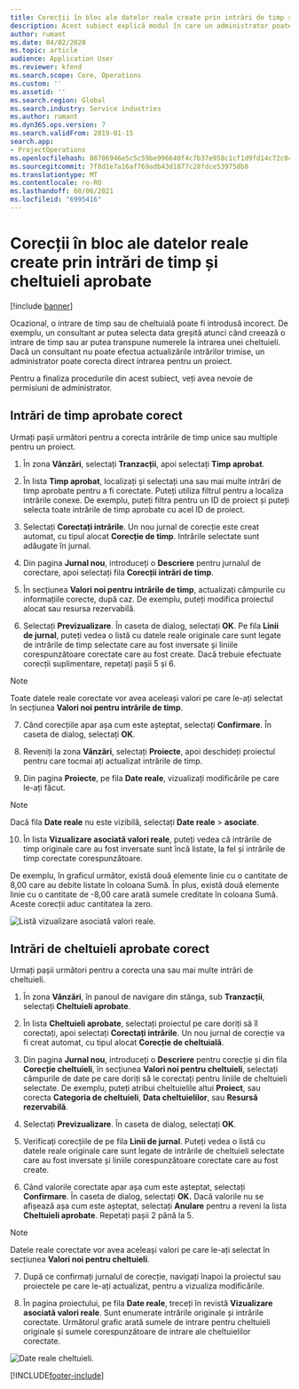 ```yaml
---
title: Corecții în bloc ale datelor reale create prin intrări de timp și cheltuieli aprobate
description: Acest subiect explică modul în care un administrator poate efectua corecții unice sau în bloc la intrările de timp sau cheltuieli aprobate anterior dacă facturarea nu este finalizată.
author: rumant
ms.date: 04/02/2020
ms.topic: article
audience: Application User
ms.reviewer: kfend
ms.search.scope: Core, Operations
ms.custom: ''
ms.assetid: ''
ms.search.region: Global
ms.search.industry: Service industries
ms.author: rumant
ms.dyn365.ops.version: 7
ms.search.validFrom: 2019-01-15
search.app:
- ProjectOperations
ms.openlocfilehash: 88706946e5c5c59be996640f4c7b37e958c1cf1d9fd14c72c0c6dc854a77dab4
ms.sourcegitcommit: 7f8d1e7a16af769adb43d1877c28fdce53975db8
ms.translationtype: MT
ms.contentlocale: ro-RO
ms.lasthandoff: 08/06/2021
ms.locfileid: "6995416"
---
```

# <a name="bulk-corrections-of-actuals-created-by-approved-time-and-expense-entries"></a>Corecții în bloc ale datelor reale create prin intrări de timp și cheltuieli aprobate

[!include [banner](../includes/psa-now-project-operations.md)]

Ocazional, o intrare de timp sau de cheltuială poate fi introdusă incorect. De exemplu, un consultant ar putea selecta data greșită atunci când creează o intrare de timp sau ar putea transpune numerele la intrarea unei cheltuieli. Dacă un consultant nu poate efectua actualizările intrărilor trimise, un administrator poate corecta direct intrarea pentru un proiect.

Pentru a finaliza procedurile din acest subiect, veți avea nevoie de permisiuni de administrator.

## <a name="correct-approved-time-entries"></a>Intrări de timp aprobate corect     

Urmați pașii următori pentru a corecta intrările de timp unice sau multiple pentru un proiect.

1. În zona **Vânzări**, selectați **Tranzacții**, apoi selectați **Timp aprobat**. 

2. În lista **Timp aprobat**, localizați și selectați una sau mai multe intrări de timp aprobate pentru a fi corectate. Puteți utiliza filtrul pentru a localiza intrările conexe. De exemplu, puteți filtra pentru un ID de proiect și puteți selecta toate intrările de timp aprobate cu acel ID de proiect.

3. Selectați **Corectați intrările**. Un nou jurnal de corecție este creat automat, cu tipul alocat **Corecție de timp**. Intrările selectate sunt adăugate în jurnal. 

4. Din pagina **Jurnal nou**, introduceți o **Descriere** pentru jurnalul de corectare, apoi selectați fila **Corecții intrări de timp**.  
5. În secțiunea **Valori noi pentru intrările de timp**, actualizați câmpurile cu informațiile corecte, după caz. De exemplu, puteți modifica proiectul alocat sau resursa rezervabilă.

6. Selectați **Previzualizare**. În caseta de dialog, selectați **OK**. Pe fila **Linii de jurnal**, puteți vedea o listă cu datele reale originale care sunt legate de intrările de timp selectate care au fost inversate și liniile corespunzătoare corectate care au fost create. Dacă trebuie efectuate corecții suplimentare, repetați pașii 5 și 6. 

> [!NOTE]
> Toate datele reale corectate vor avea aceleași valori pe care le-ați selectat în secțiunea **Valori noi pentru intrările de timp**.

7. Când corecțiile apar așa cum este așteptat, selectați **Confirmare**. În caseta de dialog, selectați **OK**.

8. Reveniți la zona **Vânzări**, selectați **Proiecte**, apoi deschideți proiectul pentru care tocmai ați actualizat intrările de timp. 

9. Din pagina **Proiecte**, pe fila **Date reale**, vizualizați modificările pe care le-ați făcut. 

> [!NOTE]
> Dacă fila **Date reale** nu este vizibilă, selectați **Date reale** > **asociate**.  

10. În lista **Vizualizare asociată valori reale**, puteți vedea că intrările de timp originale care au fost inversate sunt încă listate, la fel și intrările de timp corectate corespunzătoare. 

De exemplu, în graficul următor, există două elemente linie cu o cantitate de 8,00 care au debite listate în coloana Sumă. În plus, există două elemente linie cu o cantitate de -8,00 care arată sumele creditate în coloana Sumă. Aceste corecții aduc cantitatea la zero.

![Listă vizualizare asociată valori reale.](https://github.com/MicrosoftDocs/dynamics-365-customer-engagement-pr/blob/bulk-corrections-actuals-created-by-approved-time-expense-entries.md/time-actuals.png)
 
## <a name="correct-approved-expense-entries"></a>Intrări de cheltuieli aprobate corect

Urmați pașii următori pentru a corecta una sau mai multe intrări de cheltuieli. 

1. În zona **Vânzări**, în panoul de navigare din stânga, sub **Tranzacții**, selectați **Cheltuieli aprobate**.

2. În lista **Cheltuieli aprobate**, selectați proiectul pe care doriți să îl corectați, apoi selectați **Corectați intrările**. Un nou jurnal de corecție va fi creat automat, cu tipul alocat **Corecție de cheltuială**. 

3. Din pagina **Jurnal nou**, introduceți o **Descriere** pentru corecție și din fila **Corecție cheltuieli**, în secțiunea **Valori noi pentru cheltuieli**, selectați câmpurile de date pe care doriți să le corectați pentru liniile de cheltuieli selectate. De exemplu, puteți atribui cheltuielile altui **Proiect**, sau corecta **Categoria de cheltuieli**, **Data cheltuielilor**, sau **Resursă rezervabilă**.

4. Selectați **Previzualizare**. În caseta de dialog, selectați **OK**. 

5. Verificați corecțiile de pe fila **Linii de jurnal**. Puteți vedea o listă cu datele reale originale care sunt legate de intrările de cheltuieli selectate care au fost inversate și liniile corespunzătoare corectate care au fost create.

6. Când valorile corectate apar așa cum este așteptat, selectați **Confirmare**. În caseta de dialog, selectați **OK.** Dacă valorile nu se afișează așa cum este așteptat, selectați **Anulare** pentru a reveni la lista **Cheltuieli aprobate**. Repetați pașii 2 până la 5. 

> [!NOTE]
> Datele reale corectate vor avea aceleași valori pe care le-ați selectat în secțiunea **Valori noi pentru cheltuieli**.

7. După ce confirmați jurnalul de corecție, navigați înapoi la proiectul sau proiectele pe care le-ați actualizat, pentru a vizualiza modificările.  

8. În pagina proiectului, pe fila **Date reale**, treceți în revistă **Vizualizare asociată valori reale**. Sunt enumerate intrările originale și intrările corectate. Următorul grafic arată sumele de intrare pentru cheltuieli originale și sumele corespunzătoare de intrare ale cheltuielilor corectate. 

![Date reale cheltuieli.](https://user-images.githubusercontent.com/60806505/77122219-4cd52900-69fa-11ea-8349-ccd2ffebf640.png)


[!INCLUDE[footer-include](../includes/footer-banner.md)]